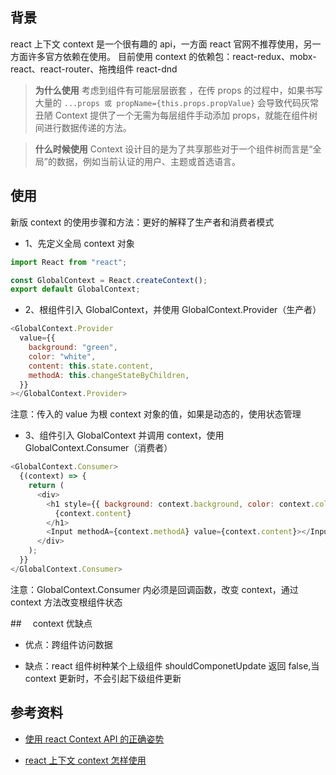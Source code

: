 ## 背景

react 上下文 context 是一个很有趣的 api，一方面 react 官网不推荐使用，另一方面许多官方依赖在使用。
目前使用 context 的依赖包：react-redux、mobx-react、react-router、拖拽组件 react-dnd

> **为什么使用**
> 考虑到组件有可能层层嵌套 ，在传 props 的过程中，如果书写大量的 `...props 或 propName={this.props.propValue}` 会导致代码灰常丑陋
> Context 提供了一个无需为每层组件手动添加 props，就能在组件树间进行数据传递的方法。

> **什么时候使用**
> Context 设计目的是为了共享那些对于一个组件树而言是“全局”的数据，例如当前认证的用户、主题或首选语言。

## 使用

新版 context 的使用步骤和方法：更好的解释了生产者和消费者模式

- 1、先定义全局 context 对象

```js
import React from "react";

const GlobalContext = React.createContext();
export default GlobalContext;
```

- 2、根组件引入 GlobalContext，并使用 GlobalContext.Provider（生产者）

```js
<GlobalContext.Provider
  value={{
    background: "green",
    color: "white",
    content: this.state.content,
    methodA: this.changeStateByChildren,
  }}
></GlobalContext.Provider>
```

注意：传入的 value 为根 context 对象的值，如果是动态的，使用状态管理

- 3、组件引入 GlobalContext 并调用 context，使用 GlobalContext.Consumer（消费者）

```js
<GlobalContext.Consumer>
  {(context) => {
    return (
      <div>
        <h1 style={{ background: context.background, color: context.color }}>
          {context.content}
        </h1>
        <Input methodA={context.methodA} value={context.content}></Input>
      </div>
    );
  }}
</GlobalContext.Consumer>
```

注意：GlobalContext.Consumer 内必须是回调函数，改变 context，通过 context 方法改变根组件状态

##　 context 优缺点

- 优点：跨组件访问数据

- 缺点：react 组件树种某个上级组件 shouldComponetUpdate 返回 false,当 context 更新时，不会引起下级组件更新

## 参考资料

- [使用 react Context API 的正确姿势](https://segmentfault.com/a/1190000018480764#item-1)

- [react 上下文 context 怎样使用](https://blog.csdn.net/qdmoment/article/details/82626525)
